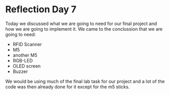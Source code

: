 # Reflection Day 7

Today we discussed what we are going to need for our final project and how we are going to implement it. We came to the conclussion that we are going to need:
- RFID Scanner
- M5
- another M5
- RGB-LED
- OLED screen
- Buzzer

We would be using much of the final lab task for our project and a lot of the code was then already done for it except for the m5 sticks.
